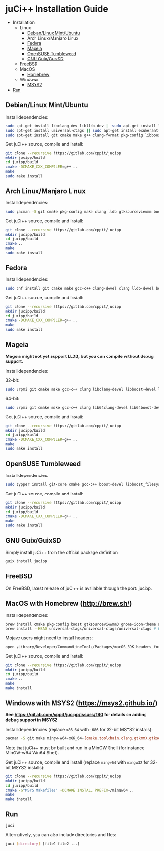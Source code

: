 # juCi++ Installation Guide

- Installation
    - Linux
        - [Debian/Linux Mint/Ubuntu](#debianlinux-mintubuntu)
        - [Arch Linux/Manjaro Linux](#arch-linuxmanjaro-linux)
        - [Fedora](#fedora)
        - [Mageia](#mageia)
        - [OpenSUSE Tumbleweed](#opensuse-tumbleweed)
        - [GNU Guix/GuixSD](#gnu-guixguixsd)
    - [FreeBSD](#freebsd)
    - MacOS
        - [Homebrew](#macos-with-homebrew-httpbrewsh)
    - Windows
        - [MSYS2](#windows-with-msys2-httpsmsys2githubio)
- [Run](#run)

## Debian/Linux Mint/Ubuntu
Install dependencies:
```sh
sudo apt-get install libclang-dev liblldb-dev || sudo apt-get install libclang-6.0-dev liblldb-6.0-dev || sudo apt-get install libclang-4.0-dev liblldb-4.0-dev || sudo apt-get install libclang-3.8-dev liblldb-3.8-dev
sudo apt-get install universal-ctags || sudo apt-get install exuberant-ctags
sudo apt-get install git cmake make g++ clang-format pkg-config libboost-filesystem-dev libboost-serialization-dev libgtksourceviewmm-3.0-dev aspell-en libaspell-dev libgit2-dev
```

Get juCi++ source, compile and install:
```sh
git clone --recursive https://gitlab.com/cppit/jucipp
mkdir jucipp/build
cd jucipp/build
cmake -DCMAKE_CXX_COMPILER=g++ ..
make
sudo make install
```

## Arch Linux/Manjaro Linux
Install dependencies:
```sh
sudo pacman -S git cmake pkg-config make clang lldb gtksourceviewmm boost aspell aspell-en libgit2 ctags
```

Get juCi++ source, compile and install:
```sh
git clone --recursive https://gitlab.com/cppit/jucipp
mkdir jucipp/build
cd jucipp/build
cmake ..
make
sudo make install
```

## Fedora
Install dependencies:
```sh
sudo dnf install git cmake make gcc-c++ clang-devel clang lldb-devel boost-devel gtksourceviewmm3-devel gtkmm30-devel aspell-devel aspell-en libgit2-devel ctags
```

Get juCi++ source, compile and install:
```sh
git clone --recursive https://gitlab.com/cppit/jucipp
mkdir jucipp/build
cd jucipp/build
cmake -DCMAKE_CXX_COMPILER=g++ ..
make
sudo make install
```

## Mageia
**Mageia might not yet support LLDB, but you can compile without debug support.**

Install dependencies:

32-bit:

```sh
sudo urpmi git cmake make gcc-c++ clang libclang-devel libboost-devel libgtkmm3.0-devel libgtksourceviewmm3.0-devel libaspell-devel aspell-en libgit2-devel
```

64-bit:
```sh
sudo urpmi git cmake make gcc-c++ clang lib64clang-devel lib64boost-devel lib64gtkmm3.0-devel lib64gtksourceviewmm3.0-devel lib64aspell-devel aspell-en libgit2-devel
```

Get juCi++ source, compile and install:
```sh
git clone --recursive https://gitlab.com/cppit/jucipp
mkdir jucipp/build
cd jucipp/build
cmake -DCMAKE_CXX_COMPILER=g++ ..
make
sudo make install
```

## OpenSUSE Tumbleweed
Install dependencies:
```sh
sudo zypper install git-core cmake gcc-c++ boost-devel libboost_filesystem-devel libboost_serialization-devel clang-devel lldb-devel lldb gtksourceviewmm3_0-devel aspell-devel aspell-en libgit2-devel ctags
```

Get juCi++ source, compile and install:
```sh
git clone --recursive https://gitlab.com/cppit/jucipp
mkdir jucipp/build
cd jucipp/build
cmake -DCMAKE_CXX_COMPILER=g++ ..
make
sudo make install
```

## GNU Guix/GuixSD
Simply install juCi++ from the official package definition
```sh
guix install jucipp
```

## FreeBSD
On FreeBSD, latest release of juCi++ is available through the port: jucipp.

## MacOS with Homebrew (http://brew.sh/)
Install dependencies:
```sh
brew install cmake pkg-config boost gtksourceviewmm3 gnome-icon-theme aspell llvm clang-format libgit2 zlib libxml2
brew install --HEAD universal-ctags/universal-ctags/universal-ctags # Recommended Ctags package
```

Mojave users might need to install headers:
```sh
open /Library/Developer/CommandLineTools/Packages/macOS_SDK_headers_for_macOS_10.14.pkg
```

Get juCi++ source, compile and install:
```sh
git clone --recursive https://gitlab.com/cppit/jucipp
mkdir jucipp/build
cd jucipp/build
cmake ..
make
make install
```

## Windows with MSYS2 (https://msys2.github.io/)
**See https://gitlab.com/cppit/jucipp/issues/190 for details on adding debug support in MSYS2**

Install dependencies (replace `x86_64` with `i686` for 32-bit MSYS2 installs):
```sh
pacman -S git make mingw-w64-x86_64-{cmake,toolchain,clang,gtkmm3,gtksourceviewmm3,boost,aspell,aspell-en,libgit2,universal-ctags-git,pygobject-devel}
```

Note that juCi++ must be built and run in a MinGW Shell (for instance MinGW-w64 Win64 Shell).

Get juCi++ source, compile and install (replace `mingw64` with `mingw32` for 32-bit MSYS2 installs):
```sh
git clone --recursive https://gitlab.com/cppit/jucipp
mkdir jucipp/build
cd jucipp/build
cmake -G"MSYS Makefiles" -DCMAKE_INSTALL_PREFIX=/mingw64 ..
make
make install
```

## Run
```sh
juci
```
Alternatively, you can also include directories and files:
```sh
juci [directory] [file1 file2 ...]
```
